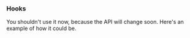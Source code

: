 ### Hooks

You shouldn't use it now, because the API will change soon. Here's an example of how it could be.